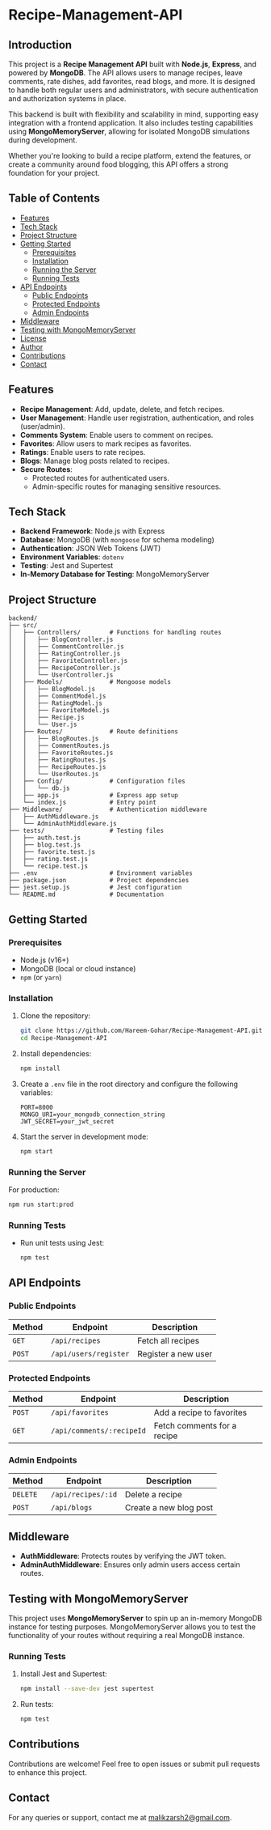 # Recipe-Management-API

## Introduction

This project is a **Recipe Management API** built with **Node.js**, **Express**, and powered by **MongoDB**. The API allows users to manage recipes, leave comments, rate dishes, add favorites, read blogs, and more. It is designed to handle both regular users and administrators, with secure authentication and authorization systems in place.

This backend is built with flexibility and scalability in mind, supporting easy integration with a frontend application. It also includes testing capabilities using **MongoMemoryServer**, allowing for isolated MongoDB simulations during development.

Whether you're looking to build a recipe platform, extend the features, or create a community around food blogging, this API offers a strong foundation for your project.

## Table of Contents

- [Features](#features)
- [Tech Stack](#tech-stack)
- [Project Structure](#project-structure)
- [Getting Started](#getting-started)
  - [Prerequisites](#prerequisites)
  - [Installation](#installation)
  - [Running the Server](#running-the-server)
  - [Running Tests](#running-tests)
- [API Endpoints](#api-endpoints)
  - [Public Endpoints](#public-endpoints)
  - [Protected Endpoints](#protected-endpoints)
  - [Admin Endpoints](#admin-endpoints)
- [Middleware](#middleware)
- [Testing with MongoMemoryServer](#testing-with-mongodb-memory-server)
- [License](#license)
- [Author](#author)
- [Contributions](#contributions)
- [Contact](#contact)

## Features

- **Recipe Management**: Add, update, delete, and fetch recipes.
- **User Management**: Handle user registration, authentication, and roles (user/admin).
- **Comments System**: Enable users to comment on recipes.
- **Favorites**: Allow users to mark recipes as favorites.
- **Ratings**: Enable users to rate recipes.
- **Blogs**: Manage blog posts related to recipes.
- **Secure Routes**:
  - Protected routes for authenticated users.
  - Admin-specific routes for managing sensitive resources.

## Tech Stack

- **Backend Framework**: Node.js with Express
- **Database**: MongoDB (with `mongoose` for schema modeling)
- **Authentication**: JSON Web Tokens (JWT)
- **Environment Variables**: `dotenv`
- **Testing**: Jest and Supertest
- **In-Memory Database for Testing**: MongoMemoryServer

## Project Structure

```plaintext
backend/
├── src/
│   ├── Controllers/        # Functions for handling routes
│   │   ├── BlogController.js
│   │   ├── CommentController.js
│   │   ├── RatingController.js
│   │   ├── FavoriteController.js
│   │   ├── RecipeController.js
│   │   └── UserController.js
│   ├── Models/             # Mongoose models
│   │   ├── BlogModel.js
│   │   ├── CommentModel.js
│   │   ├── RatingModel.js
│   │   ├── FavoriteModel.js
│   │   ├── Recipe.js
│   │   └── User.js
│   ├── Routes/             # Route definitions
│   │   ├── BlogRoutes.js
│   │   ├── CommentRoutes.js
│   │   ├── FavoriteRoutes.js
│   │   ├── RatingRoutes.js
│   │   ├── RecipeRoutes.js
│   │   └── UserRoutes.js
│   ├── Config/             # Configuration files
│   │   └── db.js
│   ├── app.js              # Express app setup
│   └── index.js            # Entry point
├── Middleware/             # Authentication middleware
│   ├── AuthMiddleware.js
│   └── AdminAuthMiddleware.js
├── tests/                  # Testing files
│   ├── auth.test.js
│   ├── blog.test.js
│   ├── favorite.test.js
│   ├── rating.test.js
│   └── recipe.test.js
├── .env                    # Environment variables
├── package.json            # Project dependencies
├── jest.setup.js           # Jest configuration
└── README.md               # Documentation
```

## Getting Started

### Prerequisites

- Node.js (v16+)
- MongoDB (local or cloud instance)
- `npm` (or `yarn`)

### Installation

1. Clone the repository:

   ```bash
   git clone https://github.com/Hareem-Gohar/Recipe-Management-API.git
   cd Recipe-Management-API
   ```

2. Install dependencies:

   ```bash
   npm install
   ```

3. Create a `.env` file in the root directory and configure the following variables:

   ```env
   PORT=8000
   MONGO_URI=your_mongodb_connection_string
   JWT_SECRET=your_jwt_secret
   ```

4. Start the server in development mode:

   ```bash
   npm start
   ```

### Running the Server

For production:

```bash
npm run start:prod
```

### Running Tests

- Run unit tests using Jest:

  ```bash
  npm test
  ```

## API Endpoints

### Public Endpoints

| Method | Endpoint              | Description         |
| ------ | --------------------- | ------------------- |
| `GET`  | `/api/recipes`        | Fetch all recipes   |
| `POST` | `/api/users/register` | Register a new user |

### Protected Endpoints

| Method | Endpoint                  | Description                 |
| ------ | ------------------------- | --------------------------- |
| `POST` | `/api/favorites`          | Add a recipe to favorites   |
| `GET`  | `/api/comments/:recipeId` | Fetch comments for a recipe |

### Admin Endpoints

| Method   | Endpoint           | Description            |
| -------- | ------------------ | ---------------------- |
| `DELETE` | `/api/recipes/:id` | Delete a recipe        |
| `POST`   | `/api/blogs`       | Create a new blog post |

## Middleware

- **AuthMiddleware**: Protects routes by verifying the JWT token.
- **AdminAuthMiddleware**: Ensures only admin users access certain routes.

## Testing with MongoMemoryServer

This project uses **MongoMemoryServer** to spin up an in-memory MongoDB instance for testing purposes. MongoMemoryServer allows you to test the functionality of your routes without requiring a real MongoDB instance.

### Running Tests

1. Install Jest and Supertest:

   ```bash
   npm install --save-dev jest supertest
   ```

2. Run tests:

   ```bash
   npm test
   ```

## Contributions

Contributions are welcome! Feel free to open issues or submit pull requests to enhance this project.

## Contact

For any queries or support, contact me at [malikzarsh2@gmail.com](mailto:malikzarsh2@gmail.com).
